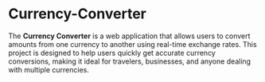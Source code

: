 # Currency-Converter
The **Currency Converter** is a web application that allows users to convert amounts from one currency to another using real-time exchange rates. This project is designed to help users quickly get accurate currency conversions, making it ideal for travelers, businesses, and anyone dealing with multiple currencies.
